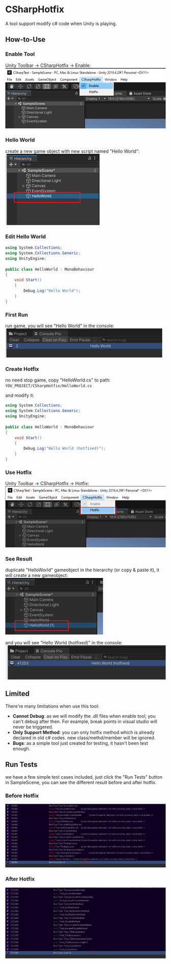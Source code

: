 # CSharpHotfix

A tool support modify c# code when Unity is playing.


## How-to-Use
### Enable Tool
Unity Toolbar -> CSharpHotfix -> Enable: 
![enable tool](Document/enable_tool.png)

### Hello World
create a new game object with new script named "Hello World":   
![create hello world](Document/hello_world.png)

### Edit Hello World
``` csharp
using System.Collections;
using System.Collections.Generic;
using UnityEngine;

public class HelloWorld : MonoBehaviour
{
    void Start()
    {
        Debug.Log("Hello World");
    }
}

```

### First Run
run game, you will see "Hello World" in the console:  
![output hotfix](Document/output.png)  


### Create Hotfix 
no need stop game, copy "HelloWorld.cs" to path: 
```YOU_PROJECT/CSharpHotfix/HelloWorld.cs```

and modify it: 
``` csharp
using System.Collections;
using System.Collections.Generic;
using UnityEngine;

public class HelloWorld : MonoBehaviour
{
    void Start()
    {
        Debug.Log("Hello World (hotfixed)");
    }
}
```

### Use Hotfix
Unity Toolbar -> CSharpHotfix -> Hotfix:
![hotfix](Document/hotfix.png)

### See Result
duplicate "HelloWorld" gameobject in the hierarchy (or copy & paste it), it will create a new gameobject:   
![create hello world hotfix](Document/hello_world_hotfix.png)  

and you will see "Hello World (hotfixed)" in the console:  
![output hotfix](Document/output_hotfix.png)  


## Limited
There're many limitations when use this tool: 
* **Cannot Debug**: as we will modify the .dll files when enable tool, you can't debug after then. For example, break points in visual studio will never be triggered. 
* **Only Support Method**: you can only hotfix method which is already declared in old c# codes. new class/methd/member will be ignored.
* **Bugs**: as a simple tool just created for testing, it hasn't been test enough.


## Run Tests
we have a few simple test cases included, just click the "Run Tests" button in SampleScene, you can see the different result before and after hotfix.  

### Before Hotfix
![test origin](Document/test_origin.png)  

### After Hotfix
![test hotfix](Document/test_hotfix.png)  
